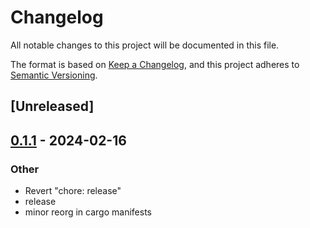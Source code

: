 # Changelog
All notable changes to this project will be documented in this file.

The format is based on [Keep a Changelog](https://keepachangelog.com/en/1.0.0/),
and this project adheres to [Semantic Versioning](https://semver.org/spec/v2.0.0.html).

## [Unreleased]

## [0.1.1](https://github.com/gtema/openstack/compare/structable_derive-v0.1.0...structable_derive-v0.1.1) - 2024-02-16

### Other
- Revert "chore: release"
- release
- minor reorg in cargo manifests
